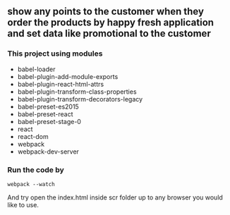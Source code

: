 ## show any points to the customer when they order the products by happy fresh application and set data like promotional to the customer

### This project using modules

- babel-loader
- babel-plugin-add-module-exports
- babel-plugin-react-html-attrs
- babel-plugin-transform-class-properties
- babel-plugin-transform-decorators-legacy
- babel-preset-es2015
- babel-preset-react
- babel-preset-stage-0
- react
- react-dom
- webpack
- webpack-dev-server

### Run the code by

```
webpack --watch
```

And try open the index.html inside scr folder up to any browser you would like to use.